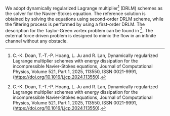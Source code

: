 We adopt dynamically regularized Lagrange multiplier[^1] (DRLM) schemes as the solver for the Navier-Stokes equation. The reference solution is obtained by solving the equations using second-order DRLM scheme, while the filtering process is performed by using a first-order DRLM. 
The description for the Taylor-Green vortex problem can be found in [^1]. The external force driven problem is designed to mimic the flow in an infinite channel without any obstacle. 

[^1]: C.-K. Doan, T.-T.-P. Hoang, L. Ju and R. Lan, Dynamically regularized Lagrange multiplier schemes with energy dissipation for the incompressible Navier-Stokes equations,
Journal of Computational Physics, Volume 521, Part 1, 2025, 113550, ISSN 0021-9991, (https://doi.org/10.1016/j.jcp.2024.113550).
